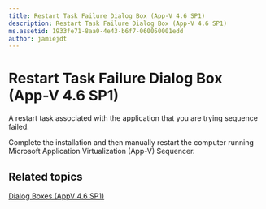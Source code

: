 ```yaml
---
title: Restart Task Failure Dialog Box (App-V 4.6 SP1)
description: Restart Task Failure Dialog Box (App-V 4.6 SP1)
ms.assetid: 1933fe71-8aa0-4e43-b6f7-060050001edd
author: jamiejdt
---
```


# Restart Task Failure Dialog Box (App-V 4.6 SP1)


A restart task associated with the application that you are trying sequence failed.

Complete the installation and then manually restart the computer running Microsoft Application Virtualization (App-V) Sequencer.

## Related topics


[Dialog Boxes (AppV 4.6 SP1)](dialog-boxes--appv-46-sp1-.md)

 

 





